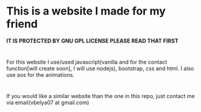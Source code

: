 # This is a website I made for my friend
**IT IS PROTECTED BY GNU GPL LICENSE PLEASE READ THAT FIRST** 
#
For this website I use/used javascript(vanilla and for the contact function[will create soon], I will use nodejs), bootstrap, css and html. I also use aos for the animations.
#
If you would like a similar website than the one in this repo, just contact me via email(vbelya07 at gmail.com)
